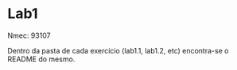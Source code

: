 # Lab1

Nmec: 93107

Dentro da pasta de cada exercício (lab1.1, lab1.2, etc) encontra-se o README do mesmo.

